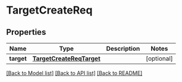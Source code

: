 # TargetCreateReq

## Properties
Name | Type | Description | Notes
------------ | ------------- | ------------- | -------------
**target** | [**TargetCreateReqTarget**](TargetCreateReqTarget.md) |  | [optional] 

[[Back to Model list]](../README.md#documentation-for-models) [[Back to API list]](../README.md#documentation-for-api-endpoints) [[Back to README]](../README.md)


